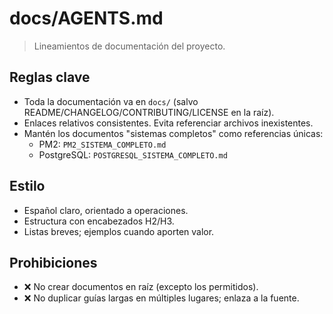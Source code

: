 # docs/AGENTS.md

> Lineamientos de documentación del proyecto.

## Reglas clave

- Toda la documentación va en `docs/` (salvo README/CHANGELOG/CONTRIBUTING/LICENSE en la raíz).
- Enlaces relativos consistentes. Evita referenciar archivos inexistentes.
- Mantén los documentos "sistemas completos" como referencias únicas:
  - PM2: `PM2_SISTEMA_COMPLETO.md`
  - PostgreSQL: `POSTGRESQL_SISTEMA_COMPLETO.md`

## Estilo

- Español claro, orientado a operaciones.
- Estructura con encabezados H2/H3.
- Listas breves; ejemplos cuando aporten valor.

## Prohibiciones

- ❌ No crear documentos en raíz (excepto los permitidos).
- ❌ No duplicar guías largas en múltiples lugares; enlaza a la fuente.
